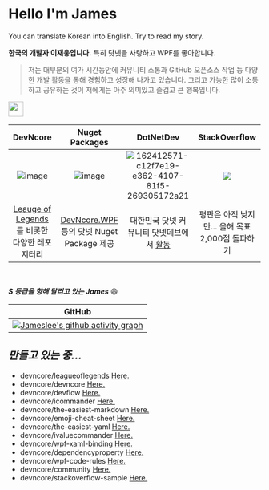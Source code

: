 # Hello I'm James
You can translate Korean into English. Try to read my story.

**한국의 개발자 이재웅입니다.**  특히 닷넷을 사랑하고 WPF를 좋아합니다.

> 저는 대부분의 여가 시간동안에 커뮤니티 소통과 GitHub 오픈소스 작업 등 다양한 개발 활동을 통해 경험하고 성장해 나가고 있습니다. 그리고 가능한 많이 소통하고 공유하는 것이 저에게는 아주 의미있고 즐겁고 큰 행복입니다.

<img src="https://user-images.githubusercontent.com/52397976/128292642-cb9d58c3-e01e-41c0-8713-14c59f4fb499.gif" width="30px">


| DevNcore | Nuget Packages | DotNetDev | StackOverflow |
|:-----:|:----------:|:-------------:|:-----------:|
| ![image](https://user-images.githubusercontent.com/52397976/173225919-d3ef24e1-bbc1-4ddc-9077-54ff07c2738d.png) | ![image](https://user-images.githubusercontent.com/52397976/162417212-00f58bbd-9a13-49f6-9d7c-b5b30c86caf3.png) | ![162412571-c12f7e19-e362-4107-81f5-269305172a21](https://user-images.githubusercontent.com/52397976/162414930-6e38ffd0-282a-42ef-b7c5-748b40e8183d.png) | <img src="https://github-readme-stackoverflow.vercel.app/?userID=9438258"/> |
| [Leauge of Legends](https://github.com/devncore/leagueoflegends)를 비롯한 다양한 레포지터리 | [DevNcore.WPF](https://github.com/devncore/devncore) 등의 닷넷 Nuget Package 제공 | 대한민국 닷넷 커뮤니티 닷넷데브에서  [활동](https://forum.dotnetdev.kr/u/james.lee/summary) | 평판은 아직 낮지만... 올해 목표 2,000점 돌파하기 |


<br />

___S 등급을 향해 달리고 있는 James___ :smile:


| GitHub |
|:---:|
| [![Jameslee's github activity graph](https://github-readme-stats.vercel.app/api?username=jameslee214&show_icons=true&theme=riadial&include_all_commits=true)](https://github.com/jameslee214/github-readme-activity-graph) |


## _만들고 있는 중..._

- devncore/leagueoflegends [Here.](https://github.com/devncore/leagueoflegends)
- devncore/devncore [Here.](https://github.com/devncore/devncore)
- devncore/devflow [Here.](https://github.com/devncore/devflow)
- devncore/icommander [Here.](https://github.com/devncore/icommander)
- devncore/the-easiest-markdown [Here.](https://github.com/devncore/the-easiest-markdown)
- devncore/emoji-cheat-sheet [Here.](https://github.com/devncore/emoji-cheat-sheet)
- devncore/the-easiest-yaml [Here.](https://github.com/devncore/the-easiest-yaml)
- devncore/ivaluecommander [Here.](https://github.com/devncore/ivaluecommander)
- devncore/wpf-xaml-binding [Here.](https://github.com/devncore/wpf-xaml-binding)
- devncore/dependencyproperty [Here.](https://github.com/devncore/dependencyproperty)
- devncore/wpf-code-rules [Here.](https://github.com/devncore/wpf-code-rules)
- devncore/community [Here.](https://github.com/devncore/community)
- devncore/stackoverflow-sample [Here.](https://github.com/devncore/stackoverflow-sample)
